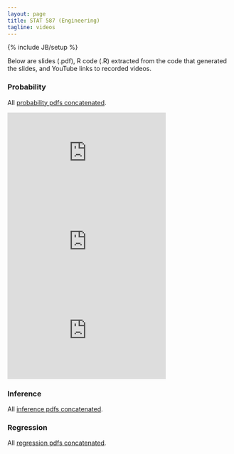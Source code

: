 ```yaml
--- 
layout: page
title: STAT 587 (Engineering)
tagline: videos
---
```

{% include JB/setup %}

Below are slides (.pdf), R code (.R) extracted from the code that generated the
slides, and YouTube links to recorded videos.

### Probability

All [probability pdfs concatenated](../slides/probability.pdf).

<iframe width="356" height="200" src="https://www.youtube.com/embed/zBP7KBtM9vI" title="YouTube video player" frameborder="0" allow="accelerometer; autoplay; clipboard-write; encrypted-media; gyroscope; picture-in-picture" allowfullscreen></iframe>
<iframe width="356" height="200" src="https://www.youtube.com/embed/ajLFqrPTAcY" title="YouTube video player" frameborder="0" allow="accelerometer; autoplay; clipboard-write; encrypted-media; gyroscope; picture-in-picture" allowfullscreen></iframe>
<iframe width="356" height="200" src="https://www.youtube.com/embed/FrL4Dcoy9MI" title="YouTube video player" frameborder="0" allow="accelerometer; autoplay; clipboard-write; encrypted-media; gyroscope; picture-in-picture" allowfullscreen></iframe>


### Inference

All [inference pdfs concatenated](../slides/inference.pdf).

### Regression

All [regression pdfs concatenated](../slides/regression.pdf).

